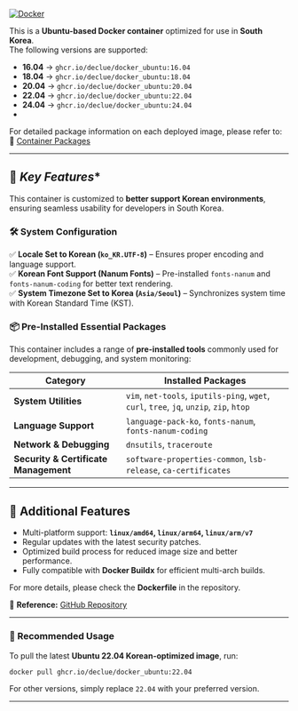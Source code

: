 [![Docker](https://github.com/declue/docker_ubuntu/actions/workflows/docker-publish.yml/badge.svg?branch=main)](https://github.com/declue/docker_ubuntu/actions/workflows/docker-publish.yml)

This is a **Ubuntu-based Docker container** optimized for use in **South Korea**.  
The following versions are supported:

- **16.04** → `ghcr.io/declue/docker_ubuntu:16.04`
- **18.04** → `ghcr.io/declue/docker_ubuntu:18.04`
- **20.04** → `ghcr.io/declue/docker_ubuntu:20.04`
- **22.04** → `ghcr.io/declue/docker_ubuntu:22.04`
- **24.04** → `ghcr.io/declue/docker_ubuntu:24.04`
- 
For detailed package information on each deployed image, please refer to:  
🔗 [Container Packages](https://github.com/declue/docker_ubuntu/pkgs/container/docker_ubuntu)

---

## 🚀 *Key Features**
This container is customized to **better support Korean environments**, ensuring seamless usability for developers in South Korea.

### **🛠 System Configuration**
✅ **Locale Set to Korean (`ko_KR.UTF-8`)** – Ensures proper encoding and language support.  
✅ **Korean Font Support (Nanum Fonts)** – Pre-installed `fonts-nanum` and `fonts-nanum-coding` for better text rendering.  
✅ **System Timezone Set to Korea (`Asia/Seoul`)** – Synchronizes system time with Korean Standard Time (KST).  

### **📦 Pre-Installed Essential Packages**
This container includes a range of **pre-installed tools** commonly used for development, debugging, and system monitoring:

| Category          | Installed Packages |
|------------------|-----------------|
| **System Utilities** | `vim`, `net-tools`, `iputils-ping`, `wget`, `curl`, `tree`, `jq`, `unzip`, `zip`, `htop` |
| **Language Support** | `language-pack-ko`, `fonts-nanum`, `fonts-nanum-coding` |
| **Network & Debugging** | `dnsutils`, `traceroute`|
| **Security & Certificate Management** | `software-properties-common`, `lsb-release`, `ca-certificates` |

---

## 📌 **Additional Features**
- Multi-platform support: **`linux/amd64`, `linux/arm64`, `linux/arm/v7`**
- Regular updates with the latest security patches.
- Optimized build process for reduced image size and better performance.
- Fully compatible with **Docker Buildx** for efficient multi-arch builds.

For more details, please check the **Dockerfile** in the repository.  

📄 **Reference:** [GitHub Repository](https://github.com/declue/docker_ubuntu)  

---

### **📢 Recommended Usage**
To pull the latest **Ubuntu 22.04 Korean-optimized image**, run:
```sh
docker pull ghcr.io/declue/docker_ubuntu:22.04
```
For other versions, simply replace `22.04` with your preferred version.

---
